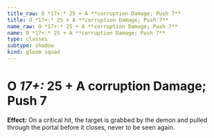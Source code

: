 ```yaml
---
title_raw: O *17+:* 25 + A **corruption Damage; Push 7**
title: O *17+:* 25 + A **corruption Damage; Push 7**
name_raw: O *17+:* 25 + A **corruption Damage; Push 7**
name: O *17+:* 25 + A **corruption Damage; Push 7**
type: classes
subtype: shadow
kind: gloom squad
---
```


# O *17+:* 25 + A **corruption Damage; Push 7**

**Effect:** On a critical hit, the target is grabbed by the demon and pulled through the portal before it closes, never to be seen again.
